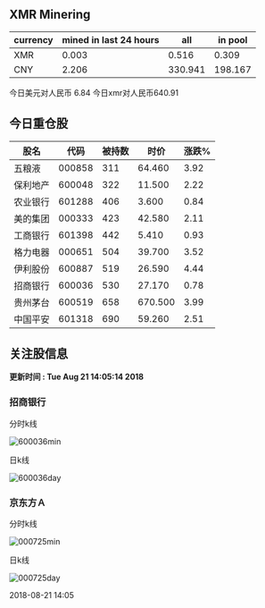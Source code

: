 ## XMR Minering

|currency|mined in last 24 hours|all|in pool|
|---|---|---|---|
|XMR|0.003|0.516|0.309|
|CNY|2.206|330.941|198.167|

今日美元对人民币 6.84	今日xmr对人民币640.91


## 今日重仓股 

|股名|代码|被持数|时价|涨跌%|
|---|---|---|---|---|
|五粮液|000858|311|64.460|3.92|
|保利地产|600048|322|11.500|2.22|
|农业银行|601288|406|3.600|0.84|
|美的集团|000333|423|42.580|2.11|
|工商银行|601398|442|5.410|0.93|
|格力电器|000651|504|39.700|3.52|
|伊利股份|600887|519|26.590|4.44|
|招商银行|600036|530|27.170|0.78|
|贵州茅台|600519|658|670.500|3.99|
|中国平安|601318|690|59.260|2.51|

## 关注股信息
**更新时间 : Tue Aug 21 14:05:14 2018**
### 招商银行 
分时k线

![600036min](http://image.sinajs.cn/newchart/min/n/sh600036.gif)

日k线

![600036day](http://image.sinajs.cn/newchart/daily/n/sh600036.gif)

### 京东方Ａ 
分时k线

![000725min](http://image.sinajs.cn/newchart/min/n/sz000725.gif)

日k线

![000725day](http://image.sinajs.cn/newchart/daily/n/sz000725.gif)

2018-08-21 14:05